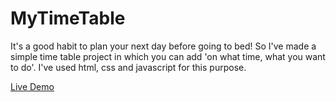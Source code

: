 # MyTimeTable
It's a good habit to plan your next day before going to bed! So I've made a simple time table project in which you can add 'on what time, what you want to do'. I've used html, css and javascript for this purpose.


<a href="rohit-bindal.github.io/MyTimeTable/"> Live Demo </a>

